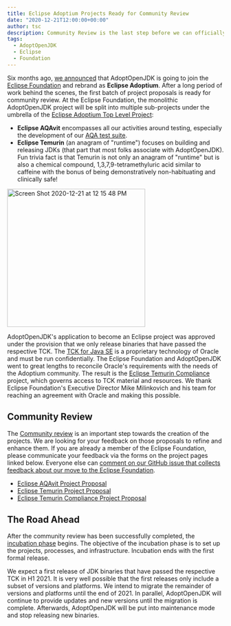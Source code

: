 ```yaml
---
title: Eclipse Adoptium Projects Ready for Community Review
date: "2020-12-21T12:00:00+00:00"
author: tsc
description: Community Review is the last step before we can officially start Eclipse Adoptium. It gives all of you an opportunity to ask questions, suggest improvements, or raise concerns. We also have an update to our transition roadmap.
tags:
  - AdoptOpenJDK
  - Eclipse
  - Foundation
---
```


Six months ago, [we announced](/2020/06/adoptopenjdk-to-join-the-eclipse-foundation/) that AdoptOpenJDK is going to join the [Eclipse Foundation](https://www.eclipse.org) and rebrand as **Eclipse Adoptium**. After a long period of work behind the scenes, the first batch of project proposals is ready for community review. At the Eclipse Foundation, the monolithic AdoptOpenJDK project will be split into multiple sub-projects under the umbrella of the [Eclipse Adoptium Top Level Project](https://projects.eclipse.org/projects/adoptium):

* **Eclipse AQAvit** encompasses all our activities around testing, especially the development of our [AQA test suite](/2019/07/the-first-drop-introducing-adoptopenjdk-quality-assurance-aqa-v1-0/).
* **Eclipse Temurin** (an anagram of "runtime") focuses on building and releasing JDKs (that part that most folks associate with AdoptOpenJDK). Fun trivia fact is that Temurin is not only an anagram of "runtime" but is also a chemical compound, 1,3,7,9-tetramethyluric acid similar to caffeine with the bonus of being demonstratively non-habituating and clinically safe!
<img width="321" alt="Screen Shot 2020-12-21 at 12 15 48 PM" src="https://user-images.githubusercontent.com/2836948/102803812-d6999480-4386-11eb-8c5f-33de48705bbe.png">

AdoptOpenJDK's application to become an Eclipse project was approved under the provision that we only release binaries that have passed the respective TCK. The [TCK for Java SE](https://openjdk.java.net/groups/conformance/JckAccess/) is a proprietary technology of Oracle and must be run confidentially. The Eclipse Foundation and AdoptOpenJDK went to great lengths to reconcile Oracle's requirements with the needs of the Adoptium community. The result is the [Eclipse Temurin Compliance](https://projects.eclipse.org/proposals/eclipse-temurin-compliance) project, which governs access to TCK material and resources. We thank Eclipse Foundation's Executive Director Mike Milinkovich and his team for reaching an agreement with Oracle and making this possible.

## Community Review

The [Community review](https://www.eclipse.org/projects/dev_process/#6_2_2_Proposal) is an important step towards the creation of the projects. We are looking for your feedback on those proposals to refine and enhance them. If you are already a member of the Eclipse Foundation, please communicate your feedback via the forms on the project pages linked below. Everyone else can [comment on our GitHub issue that collects feedback about our move to the Eclipse Foundation](https://github.com/AdoptOpenJDK/TSC/issues/160).

* [Eclipse AQAvit Project Proposal](https://projects.eclipse.org/proposals/eclipse-aqavit)
* [Eclipse Temurin Project Proposal](https://projects.eclipse.org/proposals/eclipse-temurin)
* [Eclipse Temurin Compliance Project Proposal](https://projects.eclipse.org/proposals/eclipse-temurin-compliance)

## The Road Ahead

After the community review has been successfully completed, the [incubation phase](https://www.eclipse.org/projects/dev_process/#6_2_3_Incubation) begins. The objective of the incubation phase is to set up the projects, processes, and infrastructure. Incubation ends with the first formal release.

We expect a first release of JDK binaries that have passed the respective TCK in H1 2021. It is very well possible that the first releases only include a subset of versions and platforms. We intend to migrate the remainder of versions and platforms until the end of 2021. In parallel, AdoptOpenJDK will continue to provide updates and new versions until the migration is complete. Afterwards, AdoptOpenJDK will be put into maintenance mode and stop releasing new binaries.

